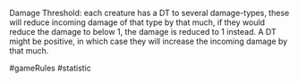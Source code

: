 Damage Threshold: each creature has a DT to several damage-types, these will reduce incoming damage of that type by that much, if they would reduce the damage to below 1, the damage is reduced to 1 instead. A DT might be positive, in which case they will increase the incoming damage by that much.

#gameRules #statistic